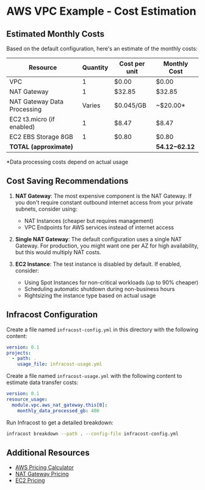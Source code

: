 # AWS VPC Example - Cost Estimation

## Estimated Monthly Costs

Based on the default configuration, here's an estimate of the monthly costs:

| Resource                | Quantity | Cost per unit | Monthly Cost |
|------------------------|----------|---------------|---------------|
| VPC                    | 1        | $0.00         | $0.00         |
| NAT Gateway            | 1        | $32.85        | $32.85        |
| NAT Gateway Data Processing | Varies | $0.045/GB    | ~$20.00*      |
| EC2 t3.micro (if enabled) | 1      | $8.47         | $8.47         |
| EC2 EBS Storage 8GB    | 1        | $0.80         | $0.80         |
| **TOTAL (approximate)** |          |               | **$54.12-$62.12** |

*Data processing costs depend on actual usage

## Cost Saving Recommendations

1. **NAT Gateway**: The most expensive component is the NAT Gateway. If you don't require constant outbound internet access from your private subnets, consider using:
   - NAT Instances (cheaper but requires management)
   - VPC Endpoints for AWS services instead of internet access

2. **Single NAT Gateway**: The default configuration uses a single NAT Gateway. For production, you might want one per AZ for high availability, but this would multiply NAT costs.

3. **EC2 Instance**: The test instance is disabled by default. If enabled, consider:
   - Using Spot Instances for non-critical workloads (up to 90% cheaper)
   - Scheduling automatic shutdown during non-business hours
   - Rightsizing the instance type based on actual usage

## Infracost Configuration

Create a file named `infracost-config.yml` in this directory with the following content:

```yaml
version: 0.1
projects:
  - path: .
    usage_file: infracost-usage.yml
```

Create a file named `infracost-usage.yml` with the following content to estimate data transfer costs:

```yaml
version: 0.1
resource_usage:
  module.vpc.aws_nat_gateway.this[0]:
    monthly_data_processed_gb: 400
```

Run Infracost to get a detailed breakdown:

```bash
infracost breakdown --path . --config-file infracost-config.yml
```

## Additional Resources

- [AWS Pricing Calculator](https://calculator.aws/)
- [NAT Gateway Pricing](https://aws.amazon.com/vpc/pricing/)
- [EC2 Pricing](https://aws.amazon.com/ec2/pricing/)

